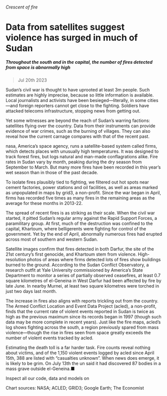###### Crescent of fire
# Data from satellites suggest violence has surged in much of Sudan 
##### Throughout the south and in the capital, the number of fires detected from space is abnormally high 
> Jul 20th 2023 


Sudan’s civil war is thought to have uprooted at least 3m people. Such estimates are highly imprecise, because so little information is available. Local journalists and activists have been besieged—literally, in some cities—and foreign reporters cannot get close to the fighting. Soldiers have attacked telecoms infrastructure, stopping news from getting out.
Yet some witnesses are beyond the reach of Sudan’s warring factions: satellites flying over the country. Data from their instruments can provide evidence of war crimes, such as the burning of villages. They can also reveal how the current carnage compares with that of the recent past.
nasa, America’s space agency, runs a satellite-based system called firms, which detects places with unusually high temperatures. It was designed to track forest fires, but logs natural and man-made conflagrations alike. Fire rates in Sudan vary by month, peaking during the dry season from September to March. But many more fires have been recorded in this year’s wet season than in those of the past decade.
To isolate fires plausibly tied to fighting, we filtered out hot spots near cement factories, power stations and oil facilities, as well as areas marked as unpopulated in maps by grid3, a non-profit. Since the war began in April, firms has recorded five times as many fires in the remaining areas as the average for these months in 2013-22.


The spread of recent fires is as striking as their scale. When the civil war started, it pitted Sudan’s regular army against the Rapid Support Forces, a paramilitary group. At first, much of the destruction was confined to the capital, Khartoum, where belligerents were fighting for control of the government. Yet by the end of April, abnormally numerous fires had erupted across most of southern and western Sudan.
Satellite images confirm that fires detected in both Darfur, the site of the 21st century’s first genocide, and Khartoum stem from violence. High-resolution photos of areas where firms detected lots of fires show buildings burned to the ground. According to the Sudan Conflict Observatory, a research outfit at Yale University commissioned by America’s State Department to monitor a series of partially observed ceasefires, at least 0.7 square kilometres of el-Geneina in West Darfur had been affected by fire by late June. In nearby Murnei, at least two square kilometres were torched in just two days last month.
The increase in fires also aligns with reports trickling out from the country. The Armed Conflict Location and Event Data Project (acled), a non-profit, finds that the current rate of violent events reported in Sudan is twice as high as the previous maximum since its records began in 1997 (though such data may be more complete in recent years). Just like the fire maps, acled’s log shows fighting across the south, a region previously spared from mass violence—though the rise in fires seen from space greatly exceeds the number of violent events tracked by acled.


Estimating the death toll is a far harder task. Fire counts reveal nothing about victims, and of the 1,150 violent events logged by acled since April 15th, 388 are listed with “casualties unknown”. When news does emerge, it is likely to be grim. On July 13th the un said it had discovered 87 bodies in a mass grave outside el-Geneina.■
Inspect all our code, data and models on 
Chart sources: NASA; ACLED; GRID3; Google Earth; The Economist

